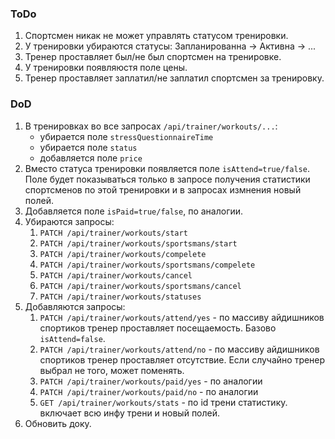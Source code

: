 ### ToDo
1. Спортсмен никак не может управлять статусом тренировки.
2. У тренировки убираются статусы: Запланированна -> Активна -> ...
3. Тренер проставляет был/не был спортсмен на тренировке.
4. У тренировки появляюстя поле цены.
5. Тренер проставляет заплатил/не заплатил спортсмен за тренировку.


### DoD
1. В тренировках во все запросах  `/api/trainer/workouts/...`:
   * убирается поле `stressQuestionnaireTime`
   * убирается поле `status`
   * добавляется поле `price`
2. Вместо статуса тренировки появляется поле `isAttend=true/false`. 
   Поле будет показываться только в запросе получения 
   статистики спортсменов по этой тренировки и в запросах измнения новый полей.
3. Добавляется поле `isPaid=true/false`, по аналогии.
4. Убираются запросы:
   1. `PATCH /api/trainer/workouts/start`
   2. `PATCH /api/trainer/workouts/sportsmans/start`
   3. `PATCH /api/trainer/workouts/compelete`
   4. `PATCH /api/trainer/workouts/sportsmans/compelete`
   5. `PATCH /api/trainer/workouts/cancel`
   6. `PATCH /api/trainer/workouts/sportsmans/cancel`
   7. `PATCH /api/trainer/workouts/statuses`
5. Добавляются запросы:
   1. `PATCH /api/trainer/workouts/attend/yes` - по массиву айдишников спортиков тренер проставляет посещаемость. Базово `isAttend=false`.
   2. `PATCH /api/trainer/workouts/attend/no` - по массиву айдишников спортиков тренер проставляет отсутствие. Если случайно тренер выбрал не того, может поменять.
   3. `PATCH /api/trainer/workouts/paid/yes` - по аналогии
   4. `PATCH /api/trainer/workouts/paid/no` - по аналогии
   5. `GET /api/trainer/workouts/stats` - по id трени статистику.
   включает всю инфу трени и новый полей. 
6. Обновить доку.
